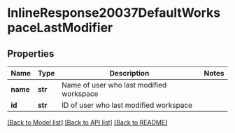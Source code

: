 # InlineResponse20037DefaultWorkspaceLastModifier

## Properties
Name | Type | Description | Notes
------------ | ------------- | ------------- | -------------
**name** | **str** | Name of user who last modified workspace | 
**id** | **str** | ID of user who last modified workspace | 

[[Back to Model list]](../README.md#documentation-for-models) [[Back to API list]](../README.md#documentation-for-api-endpoints) [[Back to README]](../README.md)


